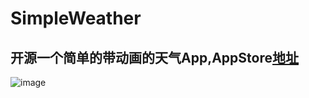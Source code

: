 # SimpleWeather
## 开源一个简单的带动画的天气App,AppStore[地址](https://itunes.apple.com/us/app/zui-jian-tian-qi/id1075823384?l=zh&ls=1&mt=8)

![image](https://github.com/cjnwan/SimpleWeather/tree/master/screenshoot/main.gif)
